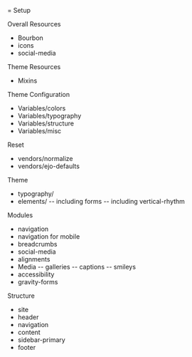 = Setup

Overall Resources
- Bourbon
- icons
- social-media

Theme Resources
- Mixins

Theme Configuration
- Variables/colors
- Variables/typography
- Variables/structure
- Variables/misc

Reset
- vendors/normalize
- vendors/ejo-defaults

Theme
- typography/
- elements/
-- including forms
-- including vertical-rhythm

Modules
- navigation
- navigation for mobile
- breadcrumbs
- social-media
- alignments
- Media
-- galleries
-- captions
-- smileys
- accessibility
- gravity-forms

Structure
- site
- header
- navigation
- content
- sidebar-primary
- footer
